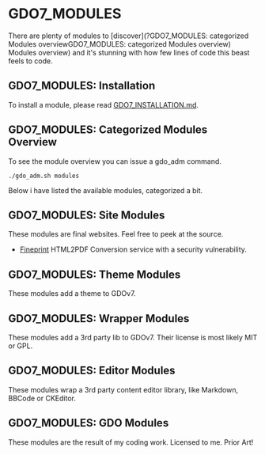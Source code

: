 # GDO7_MODULES

There are plenty of modules to [discover](?GDO7_MODULES: categorized Modules overviewGDO7_MODULES: categorized Modules overview) Modules overview) and it's stunning with how few lines of code this beast feels to code.


## GDO7_MODULES: Installation

To install a module, please read [GDO7_INSTALLATION.md](GDO7_INSTALLATION.md#gdov7-installation-of-a-module).


## GDO7_MODULES: Categorized Modules Overview

To see the module overview you can issue a gdo_adm command.

    ./gdo_adm.sh modules
    
Below i have listed the available modules, categorized a bit.

    
## GDO7_MODULES: Site Modules

These modules are final websites. Feel free to peek at the source.

- [Fineprint](https://fineprint.phpgdo.com) HTML2PDF Conversion service with a security vulnerability.


## GDO7_MODULES: Theme Modules

These modules add a theme to GDOv7.


## GDO7_MODULES: Wrapper Modules

These modules add a 3rd party lib to GDOv7. Their license is most likely MIT or GPL.


## GDO7_MODULES: Editor Modules

These modules wrap a 3rd party content editor library, like Markdown, BBCode or CKEditor.


## GDO7_MODULES: GDO Modules

These modules are the result of my coding work. Licensed to me. Prior Art!

